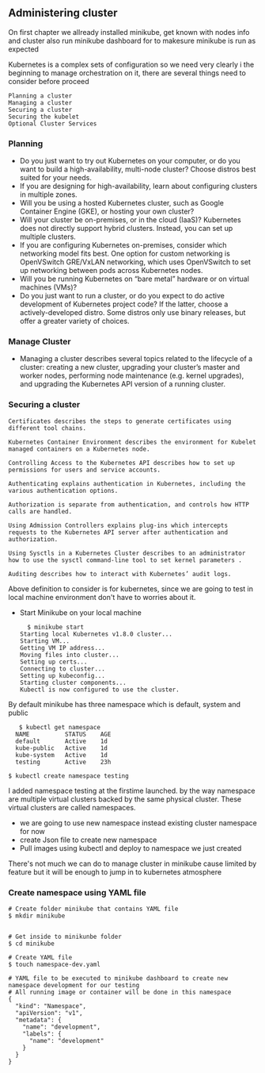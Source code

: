 
## Administering cluster

On first chapter we allready installed minikube, get known with nodes info and cluster also run minikube dashboard for to makesure minikube is run as expected

Kubernetes is a complex sets of configuration so we need very clearly i the beginning to manage orchestration on it, there are several things need to consider before proceed 

```shell
Planning a cluster
Managing a cluster
Securing a cluster
Securing the kubelet
Optional Cluster Services
```

### Planning

* Do you just want to try out Kubernetes on your computer, or do you want to build a high-availability, multi-node cluster? Choose distros best suited for your needs.
* If you are designing for high-availability, learn about configuring clusters in multiple zones.
* Will you be using a hosted Kubernetes cluster, such as Google Container Engine (GKE), or hosting your own cluster?
* Will your cluster be on-premises, or in the cloud (IaaS)? Kubernetes does not directly support hybrid clusters. Instead, you can set up multiple clusters.
* If you are configuring Kubernetes on-premises, consider which networking model fits best. One option for custom networking is OpenVSwitch GRE/VxLAN networking, which uses OpenVSwitch to set up networking between pods across Kubernetes nodes.
* Will you be running Kubernetes on “bare metal” hardware or on virtual machines (VMs)?
* Do you just want to run a cluster, or do you expect to do active development of Kubernetes project code? If the latter, choose a actively-developed distro. Some distros only use binary releases, but offer a greater variety of choices.

### Manage Cluster

* Managing a cluster describes several topics related to the lifecycle of a cluster: creating a new cluster, upgrading your cluster’s master and worker nodes, performing node maintenance (e.g. kernel upgrades), and upgrading the Kubernetes API version of a running cluster.

### Securing a cluster

```shell
Certificates describes the steps to generate certificates using different tool chains.

Kubernetes Container Environment describes the environment for Kubelet managed containers on a Kubernetes node.

Controlling Access to the Kubernetes API describes how to set up permissions for users and service accounts.

Authenticating explains authentication in Kubernetes, including the various authentication options.

Authorization is separate from authentication, and controls how HTTP calls are handled.

Using Admission Controllers explains plug-ins which intercepts requests to the Kubernetes API server after authentication and authorization.

Using Sysctls in a Kubernetes Cluster describes to an administrator how to use the sysctl command-line tool to set kernel parameters .

Auditing describes how to interact with Kubernetes’ audit logs.
```


Above definition to consider is for kubernetes, since we are going to test in local machine environment don't have to worries about it.


* Start Minikube on your local machine

        $ minikube start
      Starting local Kubernetes v1.8.0 cluster...
      Starting VM...
      Getting VM IP address...
      Moving files into cluster...
      Setting up certs...
      Connecting to cluster...
      Setting up kubeconfig...
      Starting cluster components...
      Kubectl is now configured to use the cluster.


 By default minikube has three namespace which is default, system and public
 
       $ kubectl get namespace
      NAME          STATUS    AGE
      default       Active    1d
      kube-public   Active    1d
      kube-system   Active    1d
      testing       Active    23h
      
 ```shell 
 $ kubectl create namespace testing
 ```
 

I added namespace testing at the firstime launched. by the way namespace are multiple virtual clusters backed by the same physical cluster. These virtual clusters are called namespaces.

 * we are going to use new namespace instead existing cluster namespace for now
 * create Json file to create new namespace
 * Pull images using kubectl and deploy to namespace we just created
 
There's not much we can do to manage cluster in minikube cause limited by feature but it will be enough to jump in to kubernetes atmosphere

### Create namespace using YAML file

    
    # Create folder minikube that contains YAML file
    $ mkdir minikube


    # Get inside to minikunbe folder
    $ cd minikube

    # Create YAML file
    $ touch namespace-dev.yaml




```shell
# YAML file to be executed to minikube dashboard to create new namespace development for our testing
# All running image or container will be done in this namespace
{
  "kind": "Namespace",
  "apiVersion": "v1",
  "metadata": {
    "name": "development",
    "labels": {
      "name": "development"
    }
  }
}
```





